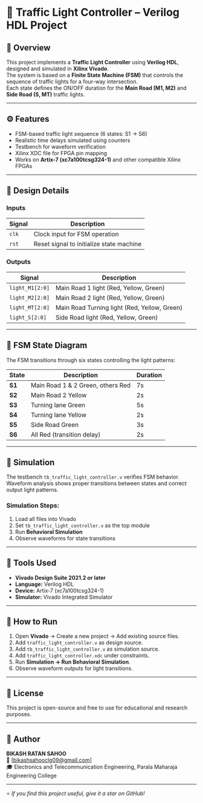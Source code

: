 # 🚦 Traffic Light Controller – Verilog HDL Project

## 🧠 Overview
This project implements a **Traffic Light Controller** using **Verilog HDL**, designed and simulated in **Xilinx Vivado**.  
The system is based on a **Finite State Machine (FSM)** that controls the sequence of traffic lights for a four-way intersection.  
Each state defines the ON/OFF duration for the **Main Road (M1, M2)** and **Side Road (S, MT)** traffic lights.

---

## ⚙️ Features
- FSM-based traffic light sequence (6 states: S1 → S6)
- Realistic time delays simulated using counters
- Testbench for waveform verification
- Xilinx XDC file for FPGA pin mapping
- Works on **Artix-7 (xc7a100tcsg324-1)** and other compatible Xilinx FPGAs

---

## 🧩 Design Details
### **Inputs**
| Signal | Description |
|---------|--------------|
| `clk`   | Clock input for FSM operation |
| `rst`   | Reset signal to initialize state machine |

### **Outputs**
| Signal | Description |
|---------|--------------|
| `light_M1[2:0]` | Main Road 1 light (Red, Yellow, Green) |
| `light_M2[2:0]` | Main Road 2 light (Red, Yellow, Green) |
| `light_MT[2:0]` | Main Road Turning light (Red, Yellow, Green) |
| `light_S[2:0]`  | Side Road light (Red, Yellow, Green) |

---

## 🧮 FSM State Diagram
The FSM transitions through six states controlling the light patterns:

| State | Description | Duration |
|--------|--------------|-----------|
| **S1** | Main Road 1 & 2 Green, others Red | 7s |
| **S2** | Main Road 2 Yellow | 2s |
| **S3** | Turning lane Green | 5s |
| **S4** | Turning lane Yellow | 2s |
| **S5** | Side Road Green | 3s |
| **S6** | All Red (transition delay) | 2s |

---

## 🧪 Simulation
The testbench `tb_traffic_light_controller.v` verifies FSM behavior.  
Waveform analysis shows proper transitions between states and correct output light patterns.

### Simulation Steps:
1. Load all files into Vivado
2. Set `tb_traffic_light_controller.v` as the top module
3. Run **Behavioral Simulation**
4. Observe waveforms for state transitions

---

## 🧰 Tools Used
- **Vivado Design Suite 2021.2 or later**
- **Language:** Verilog HDL
- **Device:** Artix-7 (xc7a100tcsg324-1)
- **Simulator:** Vivado Integrated Simulator

---

## 🚀 How to Run
1. Open **Vivado** → Create a new project → Add existing source files.
2. Add `traffic_light_controller.v` as design source.
3. Add `tb_traffic_light_controller.v` as simulation source.
4. Add `traffic_light_controller.xdc` under constraints.
5. Run **Simulation → Run Behavioral Simulation**.
6. Observe waveform outputs for light transitions.

---

## 🧾 License
This project is open-source and free to use for educational and research purposes.

---

## 👤 Author
**BIKASH RATAN SAHOO**  
📧 [bikashsahooclg09@gmail.com]  
🎓 Electronics and Telecommunication Engineering, Parala Maharaja Engineering College  

---

⭐ *If you find this project useful, give it a star on GitHub!*
